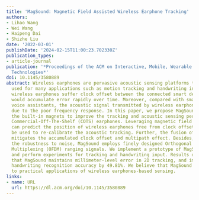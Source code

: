 ```yaml
---
title: 'MagSound: Magnetic Field Assisted Wireless Earphone Tracking'
authors:
- Lihao Wang
- Wei Wang
- Haipeng Dai
- Shizhe Liu
date: '2022-03-01'
publishDate: '2024-02-15T11:00:23.702330Z'
publication_types:
- article-journal
publication: '*Proceedings of the ACM on Interactive, Mobile, Wearable and Ubiquitous
  Technologies*'
doi: 10.1145/3580889
abstract: Wireless earphones are pervasive acoustic sensing platforms that can be
  used for many applications such as motion tracking and handwriting input. However,
  wireless earphones suffer clock offset between the connected smart devices, which
  would accumulate error rapidly over time. Moreover, compared with smartphone and
  voice assistants, the acoustic signal transmitted by wireless earphone is much weaker
  due to the poor frequency response. In this paper, we propose MagSound, which uses
  the built-in magnets to improve the tracking and acoustic sensing performance of
  Commercial-Off-The-Shelf (COTS) earphones. Leveraging magnetic field strength, MagSound
  can predict the position of wireless earphones free from clock offset, which can
  be used to re-calibrate the acoustic tracking. Further, the fusion of the two modalities
  mitigates the accumulated clock offset and multipath effect. Besides, to increase
  the robustness to noise, MagSound employs finely designed Orthogonal Frequency-Division
  Multiplexing (OFDM) ranging signals. We implement a prototype of MagSound on COTS
  and perform experiments for tracking and handwriting input. Results demonstrate
  that MagSound maintains millimeter-level error in 2D tracking, and improves the
  handwriting recognition accuracy by 49.81%. We believe that MagSound can contribute
  to practical applications of wireless earphones-based sensing.
links:
- name: URL
  url: https://dl.acm.org/doi/10.1145/3580889
---
```

